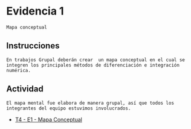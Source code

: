 # Evidencia 1
    Mapa conceptual

## Instrucciones
    En trabajos Grupal deberán crear  un mapa conceptual en el cual se integren los principales métodos de diferenciación e integración numérica.


## Actividad

    El mapa mental fue elabora de manera grupal, así que todos los integrantes del equipo estuvimos involucrados.

- [T4 - E1 - Mapa Conceptual](/Tema%204/Evidencia%201/Mapa%20conceptual.pdf)
